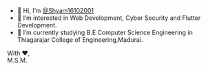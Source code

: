 - 👋 Hi, I’m [@Shyam16102001](https://github.com/Shyam16102001)
- 👀 I’m interested in Web Development, Cyber Security and Flutter Development.
- 🌱 I’m currently studying B.E Computer Science Engineering in Thiagarajar College of Engineering,Madurai.
<!-- - 📫 To reach me please mail me at [m.s.m.shyam16102001@gmail.com](mailto:m.s.m.shyam16102001@gmail.com). \ -->
  With ❤️,\
  M.S.M.

<!---
Shyam16102001/Shyam16102001 is a ✨ special ✨ repository because its `README.md` (this file) appears on your GitHub profile.
You can click the Preview link to take a look at your changes.
- 💞️ I’m looking to collaborate on Web development projects.
--->
  
